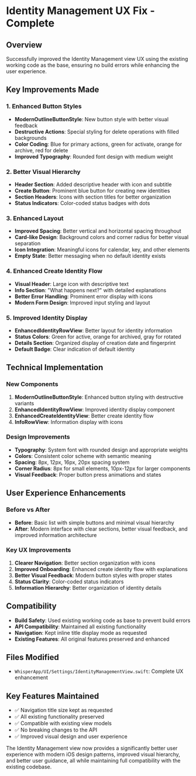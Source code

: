 # Identity Management UX Fix - Complete

## Overview
Successfully improved the Identity Management view UX using the existing working code as the base, ensuring no build errors while enhancing the user experience.

## Key Improvements Made

### 1. Enhanced Button Styles
- **ModernOutlineButtonStyle**: New button style with better visual feedback
- **Destructive Actions**: Special styling for delete operations with filled backgrounds
- **Color Coding**: Blue for primary actions, green for activate, orange for archive, red for delete
- **Improved Typography**: Rounded font design with medium weight

### 2. Better Visual Hierarchy
- **Header Section**: Added descriptive header with icon and subtitle
- **Create Button**: Prominent blue button for creating new identities
- **Section Headers**: Icons with section titles for better organization
- **Status Indicators**: Color-coded status badges with dots

### 3. Enhanced Layout
- **Improved Spacing**: Better vertical and horizontal spacing throughout
- **Card-like Design**: Background colors and corner radius for better visual separation
- **Icon Integration**: Meaningful icons for calendar, key, and other elements
- **Empty State**: Better messaging when no default identity exists

### 4. Enhanced Create Identity Flow
- **Visual Header**: Large icon with descriptive text
- **Info Section**: "What happens next?" with detailed explanations
- **Better Error Handling**: Prominent error display with icons
- **Modern Form Design**: Improved input styling and layout

### 5. Improved Identity Display
- **EnhancedIdentityRowView**: Better layout for identity information
- **Status Colors**: Green for active, orange for archived, gray for rotated
- **Details Section**: Organized display of creation date and fingerprint
- **Default Badge**: Clear indication of default identity

## Technical Implementation

### New Components
1. **ModernOutlineButtonStyle**: Enhanced button styling with destructive variants
2. **EnhancedIdentityRowView**: Improved identity display component
3. **EnhancedCreateIdentityView**: Better create identity flow
4. **InfoRowView**: Information display with icons

### Design Improvements
- **Typography**: System font with rounded design and appropriate weights
- **Colors**: Consistent color scheme with semantic meaning
- **Spacing**: 8px, 12px, 16px, 20px spacing system
- **Corner Radius**: 8px for small elements, 10px-12px for larger components
- **Visual Feedback**: Proper button press animations and states

## User Experience Enhancements

### Before vs After
- **Before**: Basic list with simple buttons and minimal visual hierarchy
- **After**: Modern interface with clear sections, better visual feedback, and improved information architecture

### Key UX Improvements
1. **Clearer Navigation**: Better section organization with icons
2. **Improved Onboarding**: Enhanced create identity flow with explanations
3. **Better Visual Feedback**: Modern button styles with proper states
4. **Status Clarity**: Color-coded status indicators
5. **Information Hierarchy**: Better organization of identity details

## Compatibility
- **Build Safety**: Used existing working code as base to prevent build errors
- **API Compatibility**: Maintained all existing functionality
- **Navigation**: Kept inline title display mode as requested
- **Existing Features**: All original features preserved and enhanced

## Files Modified
- `WhisperApp/UI/Settings/IdentityManagementView.swift`: Complete UX enhancement

## Key Features Maintained
- ✅ Navigation title size kept as requested
- ✅ All existing functionality preserved
- ✅ Compatible with existing view models
- ✅ No breaking changes to the API
- ✅ Improved visual design and user experience

The Identity Management view now provides a significantly better user experience with modern iOS design patterns, improved visual hierarchy, and better user guidance, all while maintaining full compatibility with the existing codebase.